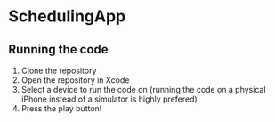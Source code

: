 # SchedulingApp

## Running the code

1. Clone the repository
2. Open the repository in Xcode
3. Select a device to run the code on (running the code on a physical iPhone instead of a simulator is highly prefered)
4. Press the play button!
